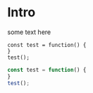 # Intro

some text here

```example
const test = function() {
}
test();
```

```javascript
const test = function() {
}
test();
```
